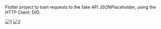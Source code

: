 Flutter project to train requests to the fake API JSONPlaceholder, using the HTTP Client: DIO.

![1](https://user-images.githubusercontent.com/38334753/118308059-82b85500-b4b9-11eb-88d3-03e0c8cb3b42.png)
![2](https://user-images.githubusercontent.com/38334753/118308064-83e98200-b4b9-11eb-8c34-27f91a52524b.png)
